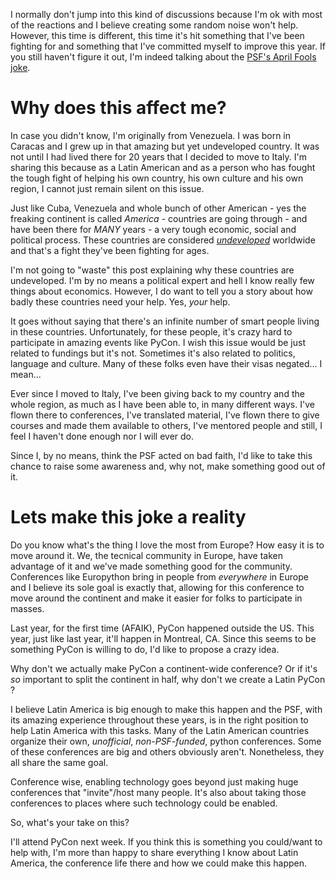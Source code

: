 <!---
$"metadata"$
{
  "md": true,
  "title": "Lets make something good out of this 'joke'",
  "draft": false,
  "slug": "make-something-good-out-of-joke",
  "tags": [
    "python",
    "personal",
    "cultures"

]}
$"metadata"$
-->

I normally don't jump into this kind of discussions because I'm ok with most of the reactions and I believe creating some random noise won't help. However, this time is different, this time it's hit something that I've been fighting for and something that I've committed myself to improve this year. If you still haven't figure it out, I'm indeed talking about the [PSF's April Fools joke](http://pyfound.blogspot.it/2015/04/pycon-2018-2019-in-havana-cuba.html).

Why does this affect me?
========================

In case you didn't know, I'm originally from Venezuela. I was born in Caracas and I grew up in that amazing but yet undeveloped country. It was not until I had lived there for 20 years that I decided to move to Italy. I'm sharing this because as a Latin American and as a person who has fought the tough fight of helping his own country, his own culture and his own region, I cannot just remain silent on this issue.

Just like Cuba, Venezuela and whole bunch of other American - yes the freaking continent is called *America* - countries are going through - and have been there for *MANY* years - a very tough economic, social and political process. These countries are considered [*undeveloped*](http://en.wikipedia.org/wiki/Underdevelopment) worldwide and that's a fight they've been fighting for ages.

I'm not going to "waste" this post explaining why these countries are undeveloped. I'm by no means a political expert and hell I know really few things about economics. However, I do want to tell you a story about how badly these countries need your help. Yes, *your* help.

It goes without saying that there's an infinite number of smart people living in these countries. Unfortunately, for these people, it's crazy hard to participate in amazing events like PyCon. I wish this issue would be just related to fundings but it's not. Sometimes it's also related to politics, language and culture. Many of these folks even have their visas negated... I mean...

Ever since I moved to Italy, I've been giving back to my country and the whole region, as much as I have been able to, in many different ways. I've flown there to conferences, I've translated material, I've flown there to give courses and made them available to others, I've mentored people and still, I feel I haven't done enough nor I will ever do.

Since I, by no means, think the PSF acted on bad faith, I'd like to take this chance to raise some awareness and, why not, make something good out of it.

Lets make this joke a reality
=============================

Do you know what's the thing I love the most from Europe? How easy it is to move around it. We, the tecnical community in Europe, have taken advantage of it and we've made something good for the community. Conferences like Europython bring in people from *everywhere* in Europe and I believe its sole goal is exactly that, allowing for this conference to move around the continent and make it easier for folks to participate in masses.

Last year, for the first time (AFAIK), PyCon happened outside the US. This year, just like last year, it'll happen in Montreal, CA. Since this seems to be something PyCon is willing to do, I'd like to propose a crazy idea.

Why don't we actually make PyCon a continent-wide conference? Or if it's *so* important to split the continent in half, why don't we create a Latin PyCon ?

I believe Latin America is big enough to make this happen and the PSF, with its amazing experience throughout these years, is in the right position to help Latin America with this tasks. Many of the Latin American countries organize their own, *unofficial*, *non-PSF-funded*, python conferences. Some of these conferences are big and others obviously aren't. Nonetheless, they all share the same goal.

Conference wise, enabling technology goes beyond just making huge conferences that "invite"/host many people. It's also about taking those conferences to places where such technology could be enabled.

So, what's your take on this?

I'll attend PyCon next week. If you think this is something you could/want to help with, I'm more than happy to share everything I know about Latin America, the conference life there and how we could make this happen.